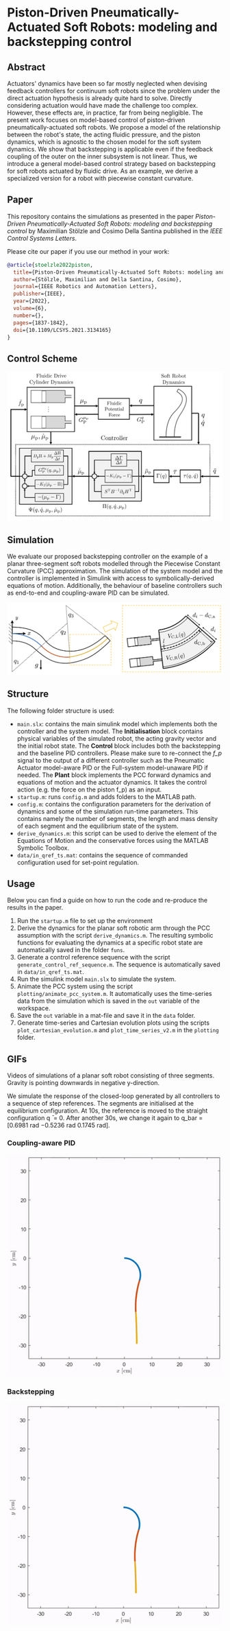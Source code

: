 # Piston-Driven Pneumatically-Actuated Soft Robots: modeling and backstepping control

## Abstract
Actuators' dynamics have been so far mostly neglected when devising feedback controllers for continuum soft robots since the problem under the direct actuation hypothesis is already quite hard to solve. Directly considering actuation would have made the challenge too complex. However, these effects are, in practice, far from being negligible. The present work focuses on model-based control of piston-driven pneumatically-actuated soft robots. We propose a model of the relationship between the robot's state, the acting fluidic pressure, and the piston dynamics, which is agnostic to the chosen model for the soft system dynamics. We show that backstepping is applicable even if the feedback coupling of the outer on the inner subsystem is not linear. Thus, we introduce a general model-based control strategy based on backstepping for soft robots actuated by fluidic drive. As an example, we derive a specialized version for a robot with piecewise constant curvature.

## Paper
This repository contains the simulations as presented in the paper _Piston-Driven Pneumatically-Actuated Soft Robots: modeling and backstepping control_ by Maximilian Stölzle and Cosimo Della Santina published in the _IEEE Control Systems Letters_.

Please cite our paper if you use our method in your work:
```bibtex
@article{stoelzle2022piston,
  title={Piston-Driven Pneumatically-Actuated Soft Robots: modeling and backstepping control},
  author={Stölzle, Maximilian and Della Santina, Cosimo},
  journal={IEEE Robotics and Automation Letters},
  publisher={IEEE},
  year={2022},
  volume={6},
  number={},
  pages={1837-1842},
  doi={10.1109/LCSYS.2021.3134165}
}
```

## Control Scheme
![Schematic block diagram of the proposed nonlinear backstep- ping controller for a pneumatically-actuated soft robot. The approach considers both the fluidic drive cylinder and the soft system dynamics. It is agnostic to the chosen soft system controller in configuration-space.](figures/backstepping_graphics_control_scheme_v3_cropped.png)

## Simulation
We evaluate our proposed backstepping controller on the example of a planar three-segment soft robots modelled through the Piecewise Constant Curvature (PCC) approximation. The simulation of the system model and the controller is implemented in Simulink with access to symbolically-derived equations of motion. Additionally, the behaviour of baseline controllers such as end-to-end and coupling-aware PID can be simulated.

![Shape regulation under PCC approximation - Left: A planar soft robot consisting of three segments each modelled to have constant curvature Right: Model parameters for fluidic volume in soft segment chambers. Each chamber is actuated independently by a fluidic drive cylinder connected through tubing.](figures/backstepping_graphics_pcc_case_overview_v4_cropped.png)

## Structure
The following folder structure is used:
- `main.slx`: contains the main simulink model which implements both the controller and the system model. The **Initialisation** block contains physical variables of the simulated robot, the acting gravity vector and the initial robot state. The **Control** block includes both the backstepping and the baseline PID controllers. Please make sure to re-connect the _f_p_ signal to the output of a different controller such as the Pneumatic Actuator model-aware PID or the Full-system model-unaware PID if needed. The **Plant** block implements the PCC forward dynamics and equations of motion and the actuator dynamics. It takes the control action (e.g. the force on the piston f_p) as an input.
- `startup.m`: runs `config.m` and adds folders to the MATLAB path.
- `config.m`: contains the configuration parameters for the derivation of dynamics and some of the simulation run-time parameters. This contains namely the number of segments, the length and mass density of each segment and the equilibrium state of the system.
- `derive_dynamics.m`: this script can be used to derive the element of the Equations of Motion and the conservative forces using the MATLAB Symbolic Toolbox.
- `data/in_qref_ts.mat`: contains the sequence of commanded configuration used for set-point regulation.

## Usage
Below you can find a guide on how to run the code and re-produce the results in the paper.
1. Run the `startup.m` file to set up the environment
2. Derive the dynamics for the planar soft robotic arm through the PCC assumption with the script `derive_dynamics.m`. The resulting symbolic functions for evaluating the dynamics at a specific robot state are automatically saved in the folder `funs`.
3. Generate a control reference sequence with the script `generate_control_ref_sequence.m`. The sequence is automatically saved in `data/in_qref_ts.mat`.
4. Run the simulink model `main.slx` to simulate the system.
5. Animate the PCC system using the script `plotting/animate_pcc_system.m`. It automatically uses the time-series data from the simulation which is saved in the `out` variable of the workspace.
6. Save the `out` variable in a mat-file and save it in the `data` folder.
7. Generate time-series and Cartesian evolution plots using the scripts `plot_cartesian_evolution.m` and `plot_time_series_v2.m` in the `plotting` folder.

## GIFs

Videos of simulations of a planar soft robot consisting of three segments. Gravity is pointing downwards in negative y-direction.

We simulate the response of the closed-loop generated by all controllers to a sequence of step references. The segments are initialised at the equilibrium configuration. At 10s, the reference is moved to the straight configuration q ̄ = 0. After another 30s, we change it again to q_bar = [0.6981 rad −0.5236 rad 0.1745 rad].

### Coupling-aware PID

<p align="center">
  <img src="videos/cartesian_evolution_animation_coupling_aware_pid.gif" />
</p>

### Backstepping

<p align="center">
  <img src="videos/cartesian_evolution_animation_backstepping.gif" />
</p>
